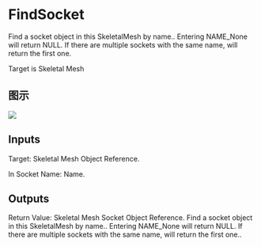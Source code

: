 # FindSocket

Find a socket object in this SkeletalMesh by name.. Entering NAME_None will return NULL. If there are multiple sockets with the same name, will return the first one.

Target is Skeletal Mesh

## 图示

![]($-20221218-17493781.png)

## Inputs

Target: Skeletal Mesh Object Reference.

In Socket Name: Name.  

## Outputs

Return Value: Skeletal Mesh Socket Object Reference. Find a socket object in this SkeletalMesh by name.. Entering NAME_None will return NULL. If there are multiple sockets with the same name, will return the first one..

